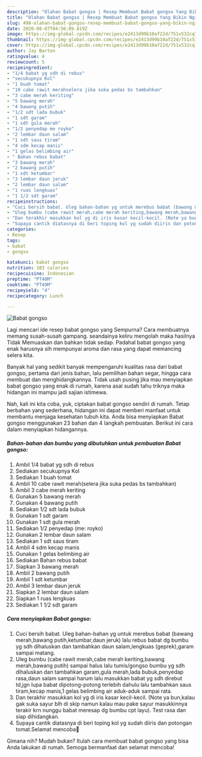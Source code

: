 ```yaml
---
description: "Olahan Babat gongso | Resep Membuat Babat gongso Yang Bikin Ngiler"
title: "Olahan Babat gongso | Resep Membuat Babat gongso Yang Bikin Ngiler"
slug: 498-olahan-babat-gongso-resep-membuat-babat-gongso-yang-bikin-ngiler
date: 2020-08-07T04:56:09.819Z
image: https://img-global.cpcdn.com/recipes/e2413d99b10af22d/751x532cq70/babat-gongso-foto-resep-utama.jpg
thumbnail: https://img-global.cpcdn.com/recipes/e2413d99b10af22d/751x532cq70/babat-gongso-foto-resep-utama.jpg
cover: https://img-global.cpcdn.com/recipes/e2413d99b10af22d/751x532cq70/babat-gongso-foto-resep-utama.jpg
author: Jay Barton
ratingvalue: 4
reviewcount: 5
recipeingredient:
- "1/4 babat yg sdh di rebus"
- "secukupnya Kol"
- "1 buah tomat"
- "10 cabe rawit merahselera jika suka pedas bs tambahkan"
- "3 cabe merah keriting"
- "5 bawang merah"
- "4 bawang putih"
- "1/2 sdt lada bubuk"
- "1 sdt garam"
- "1 sdt gula merah"
- "1/2 penyedap me royko"
- "2 lembar daun salam"
- "1 sdt saus tiram"
- "4 sdm kecap manis"
- "1 gelas belimbing air"
- " Bahan rebus babat"
- "3 bawang merah"
- "2 bawang putih"
- "1 sdt ketumbar"
- "3 lembar daun jeruk"
- "2 lembar daun salam"
- "1 ruas lengkuas"
- "1 1/2 sdt garam"
recipeinstructions:
- "Cuci bersih babat. Uleg bahan-bahan yg untuk merebus babat (bawang merah,bawang putih,ketumbar,daun jeruk) lalu rebus babat dg bumbu yg sdh dihaluskan dan tambahkan daun salam,lengkuas (geprek),garam sampai matang."
- "Uleg bumbu (cabe rawit merah,cabe merah keriting,bawang merah,bawang putih) sampai halus lalu tumis/gongso bumbu yg sdh dihaluskan dan tambahkan garam,gula merah,lada bubuk,penyedap rasa,daun salam sampai harum lalu masukkan babat yg sdh direbut td,jgn lupa babat dipotong-potong terlebih dahulu lalu tambahkan saus tiram,kecap manis,1 gelas belimbing air aduk-aduk sampai rata."
- "Dan terakhir masukkan kol yg di iris kasar kecil-kecil. (Note ya bun,kalau gak suka sayur blh di skip namun kalau mau pake sayur masukkinnya terakir krn nunggu babat meresap dg bumbu cpt layu). Test rasa dan siap dihidangkan."
- "Supaya cantik diatasnya di beri toping kol yg sudah diiris dan potongan tomat.Selamat mencoba🙏"
categories:
- Resep
tags:
- babat
- gongso

katakunci: babat gongso 
nutrition: 103 calories
recipecuisine: Indonesian
preptime: "PT40M"
cooktime: "PT49M"
recipeyield: "4"
recipecategory: Lunch

---
```



![Babat gongso](https://img-global.cpcdn.com/recipes/e2413d99b10af22d/751x532cq70/babat-gongso-foto-resep-utama.jpg)

Lagi mencari ide resep babat gongso yang Sempurna? Cara membuatnya memang susah-susah gampang. seandainya keliru mengolah maka hasilnya Tidak Memuaskan dan bahkan tidak sedap. Padahal babat gongso yang enak harusnya sih mempunyai aroma dan rasa yang dapat memancing selera kita.

Banyak hal yang sedikit banyak mempengaruhi kualitas rasa dari babat gongso, pertama dari jenis bahan, lalu pemilihan bahan segar, hingga cara membuat dan menghidangkannya. Tidak usah pusing jika mau menyiapkan babat gongso yang enak di rumah, karena asal sudah tahu triknya maka hidangan ini mampu jadi sajian istimewa.




Nah, kali ini kita coba, yuk, ciptakan babat gongso sendiri di rumah. Tetap berbahan yang sederhana, hidangan ini dapat memberi manfaat untuk membantu menjaga kesehatan tubuh kita. Anda bisa menyiapkan Babat gongso menggunakan 23 bahan dan 4 langkah pembuatan. Berikut ini cara dalam menyiapkan hidangannya.

<!--inarticleads1-->

##### Bahan-bahan dan bumbu yang dibutuhkan untuk pembuatan Babat gongso:

1. Ambil 1/4 babat yg sdh di rebus
1. Sediakan secukupnya Kol
1. Sediakan 1 buah tomat
1. Ambil 10 cabe rawit merah(selera jika suka pedas bs tambahkan)
1. Ambil 3 cabe merah keriting
1. Gunakan 5 bawang merah
1. Gunakan 4 bawang putih
1. Sediakan 1/2 sdt lada bubuk
1. Gunakan 1 sdt garam
1. Gunakan 1 sdt gula merah
1. Sediakan 1/2 penyedap (me: royko)
1. Gunakan 2 lembar daun salam
1. Sediakan 1 sdt saus tiram
1. Ambil 4 sdm kecap manis
1. Gunakan 1 gelas belimbing air
1. Sediakan  Bahan rebus babat
1. Siapkan 3 bawang merah
1. Ambil 2 bawang putih
1. Ambil 1 sdt ketumbar
1. Ambil 3 lembar daun jeruk
1. Siapkan 2 lembar daun salam
1. Siapkan 1 ruas lengkuas
1. Sediakan 1 1/2 sdt garam




<!--inarticleads2-->

##### Cara menyiapkan Babat gongso:

1. Cuci bersih babat. Uleg bahan-bahan yg untuk merebus babat (bawang merah,bawang putih,ketumbar,daun jeruk) lalu rebus babat dg bumbu yg sdh dihaluskan dan tambahkan daun salam,lengkuas (geprek),garam sampai matang.
1. Uleg bumbu (cabe rawit merah,cabe merah keriting,bawang merah,bawang putih) sampai halus lalu tumis/gongso bumbu yg sdh dihaluskan dan tambahkan garam,gula merah,lada bubuk,penyedap rasa,daun salam sampai harum lalu masukkan babat yg sdh direbut td,jgn lupa babat dipotong-potong terlebih dahulu lalu tambahkan saus tiram,kecap manis,1 gelas belimbing air aduk-aduk sampai rata.
1. Dan terakhir masukkan kol yg di iris kasar kecil-kecil. (Note ya bun,kalau gak suka sayur blh di skip namun kalau mau pake sayur masukkinnya terakir krn nunggu babat meresap dg bumbu cpt layu). Test rasa dan siap dihidangkan.
1. Supaya cantik diatasnya di beri toping kol yg sudah diiris dan potongan tomat.Selamat mencoba🙏




Gimana nih? Mudah bukan? Itulah cara membuat babat gongso yang bisa Anda lakukan di rumah. Semoga bermanfaat dan selamat mencoba!
